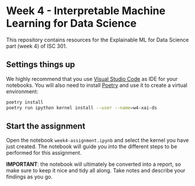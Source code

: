 # Week 4 - Interpretable Machine Learning for Data Science

This repository contains resources for the Explainable ML for Data Science part (week 4) of ISC 301.

## Settings things up

We highly recommend that you use [Visual Studio Code](https://code.visualstudio.com/) as IDE for your
notebooks. You will also need to install [Poetry](https://python-poetry.org) and use it to create
a virtual environment:

```sh
poetry install
poetry run ipython kernel install --user --name=w4-xai-ds
```

## Start the assignment

Open the notebook `week4-assignment.ipynb` and select the kernel you have just created. The notebook
will guide you into the different steps to be performed for this assignment.

**IMPORTANT**: the notebook will ultimately be converted into a report, so make sure to keep it nice
and tidy all along. Take notes and describe your findings as you go. 
